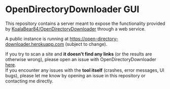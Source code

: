 # OpenDirectoryDownloader GUI

This repository contains a server meant to expose the functionality provided by [KoalaBear84/OpenDirectoryDownloader](https://github.com/KoalaBear84/OpenDirectoryDownloader) through a web service.

A public instance is running at https://open-directory-downloader.herokuapp.com (subject to change).

If you try to scan a site and **it doesn't find any links** (or the results are otherwise wrong), please open an issue with OpenDirectoryDownloader [here](https://github.com/KoalaBear84/OpenDirectoryDownloader/issues).  
If you encounter any issues with the **tool itself** (crashes, error messages, UI bugs), please let me know by opening an issue in this repository or contacting me directly.
